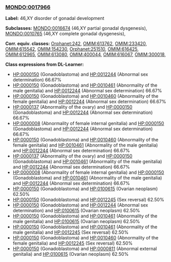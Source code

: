 
### [MONDO:0017966](http://purl.obolibrary.org/obo/MONDO_0017966)
**Label:** 46,XY disorder of gonadal development

**Subclasses:** [MONDO:0016674](http://purl.obolibrary.org/obo/MONDO_0016674) (46,XY partial gonadal dysgenesis), [MONDO:0010765](http://purl.obolibrary.org/obo/MONDO_0010765) (46,XY complete gonadal dysgenesis), 

**Corr. equiv. classes:** [Orphanet:242](http://www.orpha.net/ORDO/Orphanet_242), [OMIM:613762](http://purl.obolibrary.org/obo/OMIM_613762), [OMIM:233420](http://purl.obolibrary.org/obo/OMIM_233420), [OMIM:615542](http://purl.obolibrary.org/obo/OMIM_615542), [OMIM:154230](http://purl.obolibrary.org/obo/OMIM_154230), [Orphanet:251510](http://www.orpha.net/ORDO/Orphanet_251510), [OMIM:616425](http://purl.obolibrary.org/obo/OMIM_616425), [OMIM:612965](http://purl.obolibrary.org/obo/OMIM_612965), [OMIM:613080](http://purl.obolibrary.org/obo/OMIM_613080), [OMIM:400044](http://purl.obolibrary.org/obo/OMIM_400044), [OMIM:616067](http://purl.obolibrary.org/obo/OMIM_616067), [OMIM:300018](http://purl.obolibrary.org/obo/OMIM_300018), 

**Class expressions from DL-Learner:**

- [HP:0000150](http://purl.obolibrary.org/obo/HP_0000150) (Gonadoblastoma) and [HP:0012244](http://purl.obolibrary.org/obo/HP_0012244) (Abnormal sex determination) 66.67%
- [HP:0000150](http://purl.obolibrary.org/obo/HP_0000150) (Gonadoblastoma) and [HP:0010461](http://purl.obolibrary.org/obo/HP_0010461) (Abnormality of the male genitalia) and [HP:0012244](http://purl.obolibrary.org/obo/HP_0012244) (Abnormal sex determination) 66.67%
- [HP:0000150](http://purl.obolibrary.org/obo/HP_0000150) (Gonadoblastoma) and [HP:0010460](http://purl.obolibrary.org/obo/HP_0010460) (Abnormality of the female genitalia) and [HP:0012244](http://purl.obolibrary.org/obo/HP_0012244) (Abnormal sex determination) 66.67%
- [HP:0000137](http://purl.obolibrary.org/obo/HP_0000137) (Abnormality of the ovary) and [HP:0000150](http://purl.obolibrary.org/obo/HP_0000150) (Gonadoblastoma) and [HP:0012244](http://purl.obolibrary.org/obo/HP_0012244) (Abnormal sex determination) 66.67%
- [HP:0000008](http://purl.obolibrary.org/obo/HP_0000008) (Abnormality of female internal genitalia) and [HP:0000150](http://purl.obolibrary.org/obo/HP_0000150) (Gonadoblastoma) and [HP:0012244](http://purl.obolibrary.org/obo/HP_0012244) (Abnormal sex determination) 66.67%
- [HP:0000150](http://purl.obolibrary.org/obo/HP_0000150) (Gonadoblastoma) and [HP:0010460](http://purl.obolibrary.org/obo/HP_0010460) (Abnormality of the female genitalia) and [HP:0010461](http://purl.obolibrary.org/obo/HP_0010461) (Abnormality of the male genitalia) and [HP:0012244](http://purl.obolibrary.org/obo/HP_0012244) (Abnormal sex determination) 66.67%
- [HP:0000137](http://purl.obolibrary.org/obo/HP_0000137) (Abnormality of the ovary) and [HP:0000150](http://purl.obolibrary.org/obo/HP_0000150) (Gonadoblastoma) and [HP:0010461](http://purl.obolibrary.org/obo/HP_0010461) (Abnormality of the male genitalia) and [HP:0012244](http://purl.obolibrary.org/obo/HP_0012244) (Abnormal sex determination) 66.67%
- [HP:0000008](http://purl.obolibrary.org/obo/HP_0000008) (Abnormality of female internal genitalia) and [HP:0000150](http://purl.obolibrary.org/obo/HP_0000150) (Gonadoblastoma) and [HP:0010461](http://purl.obolibrary.org/obo/HP_0010461) (Abnormality of the male genitalia) and [HP:0012244](http://purl.obolibrary.org/obo/HP_0012244) (Abnormal sex determination) 66.67%
- [HP:0000150](http://purl.obolibrary.org/obo/HP_0000150) (Gonadoblastoma) and [HP:0100615](http://purl.obolibrary.org/obo/HP_0100615) (Ovarian neoplasm) 62.50%
- [HP:0000150](http://purl.obolibrary.org/obo/HP_0000150) (Gonadoblastoma) and [HP:0012245](http://purl.obolibrary.org/obo/HP_0012245) (Sex reversal) 62.50%
- [HP:0000150](http://purl.obolibrary.org/obo/HP_0000150) (Gonadoblastoma) and [HP:0012244](http://purl.obolibrary.org/obo/HP_0012244) (Abnormal sex determination) and [HP:0100615](http://purl.obolibrary.org/obo/HP_0100615) (Ovarian neoplasm) 62.50%
- [HP:0000150](http://purl.obolibrary.org/obo/HP_0000150) (Gonadoblastoma) and [HP:0010461](http://purl.obolibrary.org/obo/HP_0010461) (Abnormality of the male genitalia) and [HP:0100615](http://purl.obolibrary.org/obo/HP_0100615) (Ovarian neoplasm) 62.50%
- [HP:0000150](http://purl.obolibrary.org/obo/HP_0000150) (Gonadoblastoma) and [HP:0010461](http://purl.obolibrary.org/obo/HP_0010461) (Abnormality of the male genitalia) and [HP:0012245](http://purl.obolibrary.org/obo/HP_0012245) (Sex reversal) 62.50%
- [HP:0000150](http://purl.obolibrary.org/obo/HP_0000150) (Gonadoblastoma) and [HP:0010460](http://purl.obolibrary.org/obo/HP_0010460) (Abnormality of the female genitalia) and [HP:0012245](http://purl.obolibrary.org/obo/HP_0012245) (Sex reversal) 62.50%
- [HP:0000150](http://purl.obolibrary.org/obo/HP_0000150) (Gonadoblastoma) and [HP:0000811](http://purl.obolibrary.org/obo/HP_0000811) (Abnormal external genitalia) and [HP:0100615](http://purl.obolibrary.org/obo/HP_0100615) (Ovarian neoplasm) 62.50%


